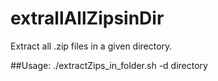 # extrallAllZipsinDir
Extract all .zip files in a given directory.


##Usage:
./extractZips_in_folder.sh -d directory
